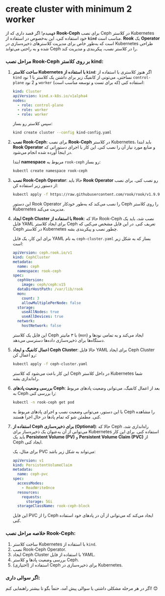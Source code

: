 # create cluster with minimum 2 worker

فهمیدم! اگر قصد داری که از **Rook-Ceph** برای نصب Ceph در کلاستر Kubernetes خود استفاده کنی، این به‌خصوص در استفاده از **`kind`** مناسب است. **Rook** یک **Operator** است که به‌طور خاص برای مدیریت کلاسترهای ذخیره‌سازی در Kubernetes طراحی شده و به راحتی می‌تواند Ceph را در کلاستر نصب، پیکربندی و مدیریت کند.

### مراحل نصب **Rook-Ceph** بر روی کلاستر **kind**:

1. **ساخت کلاستر Kubernetes با استفاده از `kind`**:
   اگر هنوز کلاستری با استفاده از `kind` نساختی، می‌تونی از کانفیگ زیر برای داشتن یک کلاستر با 1 نود `control-plane` و 2 نود `worker` استفاده کنی (که برای تست و توسعه مناسب است):

   ```yaml
   kind: Cluster
   apiVersion: kind.x-k8s.io/v1alpha4
   nodes:
     - role: control-plane
     - role: worker
     - role: worker
   ```

   سپس کلاستر رو بساز:

   ```bash
   kind create cluster --config kind-config.yaml
   ```

2. **نصب Rook-Ceph**:
   برای نصب **Rook-Ceph** در کلاستر Kubernetes، باید ابتدا **Rook Operator** و منابع مورد نیاز آن را نصب کنی. این کار با اجرای دستوراتی که در اینجا آورده شده انجام می‌شود.

   ابتدا **namespace** مربوط به `rook-ceph` رو بساز:

   ```bash
   kubectl create namespace rook-ceph
   ```

3. **نصب Rook-Ceph Operator**:
   حالا باید **Rook Operator** رو نصب کنی. برای نصب از دستور زیر استفاده کن:

   ```bash
   kubectl apply -f https://raw.githubusercontent.com/rook/rook/v1.9.9/deploy/examples/operator.yaml
   ```

   این دستور Rook Operator را نصب می‌کند که به‌طور خودکار Ceph را روی کلاستر Kubernetes مدیریت می‌کند.

4. **ایجاد Ceph Cluster با استفاده از Rook**:
   حالا که Rook-Ceph نصب شد، باید یک فایل YAML برای ایجاد کلاستر Ceph تعریف کنی. در این فایل مشخص می‌کنی که Ceph در کلاستر Kubernetes چطور نصب و پیکربندی بشه.

   برای این کار، یک فایل YAML به نام `ceph-cluster.yaml` بساز که به شکل زیر است:

   ```yaml
   apiVersion: ceph.rook.io/v1
   kind: CephCluster
   metadata:
     name: ceph
     namespace: rook-ceph
   spec:
     cephVersion:
       image: ceph/ceph:v15
     dataDirHostPath: /var/lib/rook
     mon:
       count: 3
       allowMultiplePerNode: false
     storage:
       useAllNodes: true
       useAllDevices: true
     network:
       hostNetwork: false
   ```

   این فایل یک کلاستر Ceph با ۳ مانیتر (`mon`) ایجاد می‌کند و به تمامی نودها و دستگاه‌ها برای ذخیره‌سازی داده‌ها دسترسی می‌دهد.

5. **اعمال کانفیگ و ایجاد Ceph Cluster**:
   حالا فایل YAML برای ایجاد Ceph Cluster رو اعمال کن:

   ```bash
   kubectl apply -f ceph-cluster.yaml
   ```

   این کار باعث می‌شود که کلاستر Ceph در داخل کلاستر Kubernetes شما راه‌اندازی بشه.

6. **بررسی وضعیت پادهای Ceph**:
   بعد از اعمال کانفیگ، می‌توانی وضعیت پادهای مربوط به Ceph را بررسی کنی:

   ```bash
   kubectl -n rook-ceph get pod
   ```

   با این دستور، می‌توانی وضعیت نصب و اجرای پادهای مربوط به Ceph را مشاهده کنی. مطمئن شو که تمام پادها در حال اجرا هستند.

7. **استفاده از Ceph برای ذخیره‌سازی (Optional)**:
   حالا که Ceph راه‌اندازی شد، می‌توانی از آن به‌عنوان یک ذخیره‌ساز برای Kubernetes استفاده کنی. برای این کار باید یک **Persistent Volume (PV)** و **Persistent Volume Claim (PVC)** از Ceph ایجاد کنی.

   برای مثال، یک PVC می‌تواند به شکل زیر باشد:

   ```yaml
   apiVersion: v1
   kind: PersistentVolumeClaim
   metadata:
     name: ceph-pvc
   spec:
     accessModes:
       - ReadWriteOnce
     resources:
       requests:
         storage: 5Gi
     storageClassName: rook-ceph-block
   ```

   این فایل PVC را از Ceph ایجاد می‌کند که می‌توانی از آن در پادهای خود استفاده کنی.

### خلاصه مراحل نصب Rook-Ceph:

1. ساخت کلاستر Kubernetes با استفاده از `kind`.
2. نصب Rook-Ceph Operator.
3. ایجاد Ceph Cluster با استفاده از فایل YAML.
4. بررسی وضعیت پادها و کلاستر Ceph.
5. (اختیاری) استفاده از Ceph برای ذخیره‌سازی در Kubernetes.

### اگر سوالی داری:
اگر در هر مرحله مشکلی داشتی یا سوالی پیش آمد، حتماً بگو تا بیشتر راهنمایی کنم! 😊
